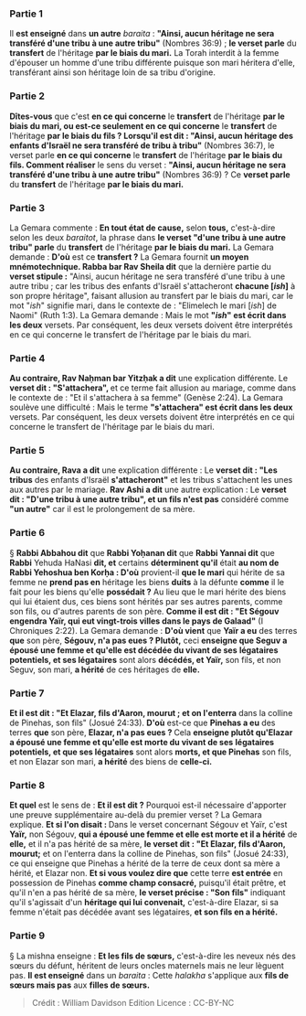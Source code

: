 
### Partie 1
Il <b>est enseigné</b> dans <b>un autre</b> <i>baraita</i> : <b>"Ainsi, aucun héritage ne sera transféré d'une tribu à une autre tribu"</b> (Nombres 36:9) ; <b>le verset parle</b> du <b>transfert</b> de l'héritage <b>par le biais du mari.</b> La Torah interdit à la femme d'épouser un homme d'une tribu différente puisque son mari héritera d'elle, transférant ainsi son héritage loin de sa tribu d'origine.

### Partie 2
<b>Dîtes-vous</b> que c'est <b>en ce qui concerne</b> le <b>transfert</b> de l'héritage <b>par le biais du mari, ou est-ce seulement en ce qui concerne</b> le <b>transfert</b> de l'héritage <b>par le biais du fils ? Lorsqu'il est dit : "Ainsi, aucun héritage des enfants d'Israël ne sera transféré de tribu à tribu"</b> (Nombres 36:7), le verset parle <b>en ce qui concerne</b> le <b>transfert</b> de l'héritage <b>par le biais du fils. Comment réaliser</b> le sens du verset : <b>"Ainsi, aucun héritage ne sera transféré d'une tribu à une autre tribu"</b> (Nombres 36:9) ? Ce <b>verset parle</b> du <b>transfert</b> de l'héritage <b>par le biais du mari.</b>

### Partie 3
La Gemara commente : <b>En tout état de cause,</b> selon <b>tous,</b> c'est-à-dire selon les deux <i>baraitot</i>, la phrase dans <b>le verset "d'une tribu à une autre tribu" parle</b> du <b>transfert</b> de l'héritage <b>par le biais du mari.</b> La Gemara demande : <b>D'où</b> est ce <b>transfert ?</b> La Gemara fournit <b>un moyen mnémotechnique. Rabba bar Rav Sheila dit</b> que la dernière partie du <b>verset stipule :</b> "Ainsi, aucun héritage ne sera transféré d'une tribu à une autre tribu ; car les tribus des enfants d'Israël s'attacheront <b>chacune [<i>ish</i>]</b> à son propre héritage", faisant allusion au transfert par le biais du mari, car le mot "<i>ish</i>" signifie mari, dans le contexte de : "Elimelech le mari [<i>ish</i>] de Naomi" (Ruth 1:3). La Gemara demande : Mais le mot <b>"<i>ish</i>" est écrit dans les deux</b> versets. Par conséquent, les deux versets doivent être interprétés en ce qui concerne le transfert de l'héritage par le biais du mari.

### Partie 4
<b>Au contraire, Rav Naḥman bar Yitzḥak a dit</b> une explication différente. Le <b>verset dit : "S'attachera", </b> et ce terme fait allusion au mariage, comme dans le contexte de : "Et il s'attachera à sa femme" (Genèse 2:24). La Gemara soulève une difficulté : Mais le terme <b>"s'attachera" est écrit dans les deux</b> versets. Par conséquent, les deux versets doivent être interprétés en ce qui concerne le transfert de l'héritage par le biais du mari.

### Partie 5
<b>Au contraire, Rava a dit</b> une explication différente : Le <b>verset dit : "Les tribus</b> des enfants d'Israël <b>s'attacheront"</b> et les tribus s'attachent les unes aux autres par le mariage. <b>Rav Ashi a dit</b> une autre explication : Le <b>verset dit : "D'une tribu à une autre tribu", et un fils n'est pas</b> considéré comme <b>"un autre"</b> car il est le prolongement de sa mère.

### Partie 6
§ <b>Rabbi Abbahou dit</b> que <b>Rabbi Yoḥanan dit</b> que <b>Rabbi Yannai dit</b> que <b>Rabbi</b> Yehuda HaNasi <b>dit, et</b> certains <b>déterminent qu'il</b> était <b>au nom de Rabbi Yehoshua ben Korḥa : D'où</b> provient-il <b>que le mari</b> qui hérite de sa femme ne <b>prend pas en</b> héritage les biens <b>duits</b> à la défunte <b>comme</b> il le fait pour les biens qu'elle <b>possédait ?</b> Au lieu que le mari hérite des biens qui lui étaient dus, ces biens sont hérités par ses autres parents, comme son fils, ou d'autres parents de son père. <b>Comme il est dit : "Et Ségouv engendra Yaïr, qui eut vingt-trois villes dans le pays de Galaad"</b> (I Chroniques 2:22). La Gemara demande : <b>D'où vient</b> que <b>Yaïr a eu</b> des terres <b>que</b> son père, <b>Ségouv, n'a pas eues ? Plutôt,</b> ceci <b>enseigne que Seguv a épousé une femme et qu'elle est décédée du vivant de ses</b> <b>légataires potentiels, et ses légataires</b> sont alors <b>décédés, et Yaïr,</b> son fils, et non Seguv, son mari, <b>a hérité</b> de ces héritages de <b>elle.</b>

### Partie 7
<b>Et il est dit : "Et Elazar, fils d'Aaron, mourut ; et on l'enterra</b> dans la colline de Pinehas, son fils" (Josué 24:33). <b>D'où</b> est-ce que <b>Pinehas a eu</b> des terres <b>que</b> son père, <b>Elazar, n'a pas eues ? </b> Cela <b>enseigne plutôt qu'Elazar a épousé une femme et qu'elle est morte du vivant de ses</b> <b>légataires potentiels, et que ses légataires</b> sont alors <b>morts, et que Pinehas</b> son fils, et non Elazar son mari, <b>a hérité</b> des biens de <b>celle-ci.</b>

### Partie 8
<b>Et quel</b> est le sens de : <b>Et il est dit ?</b> Pourquoi est-il nécessaire d'apporter une preuve supplémentaire au-delà du premier verset ? La Gemara explique. <b>Et si l'on disait : </b> Dans le verset concernant Ségouv et Yaïr, c'est <b>Yaïr,</b> non Ségouv, <b>qui a épousé une femme et elle est morte et il a hérité</b> de <b>elle,</b> et il n'a pas hérité de sa mère, <b>le verset dit : "Et Elazar, fils d'Aaron, mourut;</b> et on l'enterra dans la colline de Pinehas, son fils" (Josué 24:33), ce qui enseigne que Pinehas a hérité de la terre de ceux dont sa mère a hérité, et Elazar non. <b>Et si vous voulez dire que</b> cette terre <b>est entrée</b> en possession de Pinehas <b>comme champ consacré,</b> puisqu'il était prêtre, et qu'il n'en a pas hérité de sa mère, <b>le verset précise : "Son fils"</b> indiquant qu'il s'agissait d'un <b>héritage qui lui convenait,</b> c'est-à-dire Elazar, si sa femme n'était pas décédée avant ses légataires, <b>et son fils en a hérité.</b>

### Partie 9
§ La mishna enseigne : <b>Et les fils de sœurs,</b> c'est-à-dire les neveux nés des sœurs du défunt, héritent de leurs oncles maternels mais ne leur lèguent pas. <b>Il est enseigné</b> dans un <i>baraita</i> : Cette <i>halakha</i> s'applique aux <b>fils de sœurs mais pas</b> aux <b>filles de sœurs.</b>

>Crédit : William Davidson Edition
>Licence : CC-BY-NC